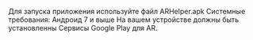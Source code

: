 
Для запуска приложения используйте файл ARHelper.apk
Системные требования: 
Андроид 7 и выше
На вашем устройстве должны быть установленны Сервисы Google Play для AR.
